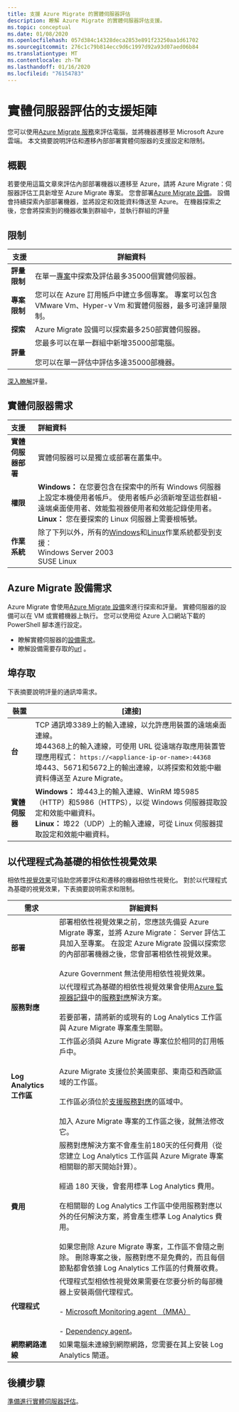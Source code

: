 ```yaml
---
title: 支援 Azure Migrate 的實體伺服器評估
description: 瞭解 Azure Migrate 的實體伺服器評估支援。
ms.topic: conceptual
ms.date: 01/08/2020
ms.openlocfilehash: 057d384c14328deca2853e891f23250aa1d61702
ms.sourcegitcommit: 276c1c79b814ecc9d6c1997d92a93d07aed06b84
ms.translationtype: MT
ms.contentlocale: zh-TW
ms.lasthandoff: 01/16/2020
ms.locfileid: "76154783"
---
```

# <a name="support-matrix-for-physical-server-assessment"></a>實體伺服器評估的支援矩陣 

您可以使用[Azure Migrate 服務](migrate-overview.md)來評估電腦，並將機器遷移至 Microsoft Azure 雲端。 本文摘要說明評估和遷移內部部署實體伺服器的支援設定和限制。


## <a name="overview"></a>概觀

若要使用這篇文章來評估內部部署機器以遷移至 Azure，請將 Azure Migrate：伺服器評估工具新增至 Azure Migrate 專案。 您會部署[Azure Migrate 設備](migrate-appliance.md)。 設備會持續探索內部部署機器，並將設定和效能資料傳送至 Azure。 在機器探索之後，您會將探索到的機器收集到群組中，並執行群組的評量

## <a name="limitations"></a>限制

**支援** | **詳細資料**
--- | ---
**評量限制**| 在單一[專案](migrate-support-matrix.md#azure-migrate-projects)中探索及評估最多35000個實體伺服器。
**專案限制** | 您可以在 Azure 訂用帳戶中建立多個專案。 專案可以包含 VMware Vm、Hyper-v Vm 和實體伺服器，最多可達評量限制。
**探索** | Azure Migrate 設備可以探索最多250部實體伺服器。
**評量** | 您最多可以在單一群組中新增35000部電腦。<br/><br/> 您可以在單一評估中評估多達35000部機器。

[深入瞭解](concepts-assessment-calculation.md)評量。




## <a name="physical-server-requirements"></a>實體伺服器需求

| **支援**                | **詳細資料**               
| :-------------------       | :------------------- |
| **實體伺服器部署**       | 實體伺服器可以是獨立或部署在叢集中。 |
| **權限**           | **Windows：** 在您要包含在探索中的所有 Windows 伺服器上設定本機使用者帳戶。 使用者帳戶必須新增至這些群組-遠端桌面使用者、效能監視器使用者和效能記錄使用者。 <br/> **Linux：** 您在要探索的 Linux 伺服器上需要根帳號。 |
| **作業系統** | 除了下列以外，所有的[Windows](https://support.microsoft.com/help/2721672/microsoft-server-software-support-for-microsoft-azure-virtual-machines)和[Linux](https://docs.microsoft.com/azure/virtual-machines/linux/endorsed-distros)作業系統都受到支援：<br/> Windows Server 2003 <br/> SUSE Linux|


## <a name="azure-migrate-appliance-requirements"></a>Azure Migrate 設備需求

Azure Migrate 會使用[Azure Migrate 設備](migrate-appliance.md)來進行探索和評量。 實體伺服器的設備可以在 VM 或實體機器上執行。 您可以使用從 Azure 入口網站下載的 PowerShell 腳本進行設定。

- 瞭解實體伺服器的[設備需求](migrate-appliance.md#appliance---physical)。
- 瞭解設備需要存取的[url](migrate-appliance.md#url-access) 。

## <a name="port-access"></a>埠存取

下表摘要說明評量的通訊埠需求。

**裝置** | **[連接]**
--- | ---
**台** | TCP 通訊埠3389上的輸入連線，以允許應用裝置的遠端桌面連線。<br/> 埠44368上的輸入連線，可使用 URL 從遠端存取應用裝置管理應用程式： ``` https://<appliance-ip-or-name>:44368 ```<br/> 埠443、5671和5672上的輸出連線，以將探索和效能中繼資料傳送至 Azure Migrate。
**實體伺服器** | **Windows：** 埠443上的輸入連線、WinRM 埠5985（HTTP）和5986（HTTPS），以從 Windows 伺服器提取設定和效能中繼資料。 <br/> **Linux：** 埠22（UDP）上的輸入連線，可從 Linux 伺服器提取設定和效能中繼資料。 |

## <a name="agent-based-dependency-visualization"></a>以代理程式為基礎的相依性視覺效果

相依性[視覺效果](concepts-dependency-visualization.md)可協助您將要評估和遷移的機器相依性視覺化。 對於以代理程式為基礎的視覺效果，下表摘要說明需求和限制。


**需求** | **詳細資料**
--- | ---
**部署** | 部署相依性視覺效果之前，您應該先備妥 Azure Migrate 專案，並將 Azure Migrate： Server 評估工具加入至專案。 在設定 Azure Migrate 設備以探索您的內部部署機器之後，您會部署相依性視覺效果。<br/><br/> Azure Government 無法使用相依性視覺效果。
**服務對應** | 以代理程式為基礎的相依性視覺效果會使用[Azure 監視器記錄](https://docs.microsoft.com/azure/log-analytics/log-analytics-overview)中的[服務對應](https://docs.microsoft.com/azure/operations-management-suite/operations-management-suite-service-map)解決方案。<br/><br/> 若要部署，請將新的或現有的 Log Analytics 工作區與 Azure Migrate 專案產生關聯。
**Log Analytics 工作區** | 工作區必須與 Azure Migrate 專案位於相同的訂用帳戶中。<br/><br/> Azure Migrate 支援位於美國東部、東南亞和西歐區域的工作區。<br/><br/>  工作區必須位於[支援服務對應](https://docs.microsoft.com/azure/azure-monitor/insights/vminsights-enable-overview#prerequisites)的區域中。<br/><br/> 加入 Azure Migrate 專案的工作區之後，就無法修改它。
**費用** | 服務對應解決方案不會產生前180天的任何費用（從您建立 Log Analytics 工作區與 Azure Migrate 專案相關聯的那天開始計算）。<br/><br/> 經過 180 天後，會套用標準 Log Analytics 費用。<br/><br/> 在相關聯的 Log Analytics 工作區中使用服務對應以外的任何解決方案，將會產生標準 Log Analytics 費用。<br/><br/> 如果您刪除 Azure Migrate 專案，工作區不會隨之刪除。 刪除專案之後，服務對應不是免費的，而且每個節點都會依據 Log Analytics 工作區的付費層收費。
**代理程式** | 代理程式型相依性視覺效果需要在您要分析的每部機器上安裝兩個代理程式。<br/><br/> - [Microsoft Monitoring agent （MMA）](https://docs.microsoft.com/azure/log-analytics/log-analytics-agent-windows)<br/><br/> - [Dependency agent](https://docs.microsoft.com/azure/azure-monitor/platform/agents-overview#dependency-agent)。 
**網際網路連線** | 如果電腦未連線到網際網路，您需要在其上安裝 Log Analytics 閘道。

## <a name="next-steps"></a>後續步驟

[準備進行實體伺服器評估](tutorial-prepare-physical.md)。
